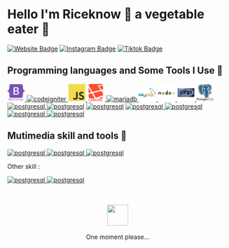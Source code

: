 # Hello I'm Riceknow 👋 a vegetable eater 🌮

[![Website Badge](https://img.shields.io/badge/-adinyahya.com🤤-9F73AB?style=flat&logo=Google-Chrome&logoColor=black&link=https://linktr.ee/adinyahya)](https://linktr.ee/adinyahya)
[![Instagram Badge](https://img.shields.io/badge/-@adin_yahya-FFA1CF?style=flat&logo=instagram&logoColor=white&link=https://instagram.com/adin_yahya/)](https://instagram.com/adin_yahya)
[![Tiktok Badge](https://img.shields.io/badge/-@riceknow-251B37?style=flat&logo=tiktok&logoColor=white&link=https://tiktok.com/@riceknow/)](https://tiktok.com/@riceknow)
  
<h2>Programming languages and Some Tools I Use 🚀</h2>

<p align="left" dir="auto"> 
  <a href="https://getbootstrap.com" rel="nofollow"> <img src="https://raw.githubusercontent.com/devicons/devicon/master/icons/bootstrap/bootstrap-plain-wordmark.svg" alt="bootstrap" width="40" height="40" style="max-width: 100%;"> </a>
  <a href="https://codeigniter.com" rel="nofollow"> <img src="https://camo.githubusercontent.com/cb2c772e9224dd5dc0e451cb4dc876e7e0aab84350175de5fe9fc9dd9ae555c6/68747470733a2f2f63646e2e776f726c64766563746f726c6f676f2e636f6d2f6c6f676f732f636f646569676e697465722e737667" alt="codeigniter" width="40" height="40" data-canonical-src="https://cdn.worldvectorlogo.com/logos/codeigniter.svg" style="max-width: 100%;"> </a> 
  <a href="https://developer.mozilla.org/en-US/docs/Web/JavaScript" rel="nofollow"> <img src="https://raw.githubusercontent.com/devicons/devicon/master/icons/javascript/javascript-original.svg" alt="javascript" width="40" height="40" style="max-width: 100%;"> </a> <a href="https://laravel.com/" rel="nofollow"> <img src="https://raw.githubusercontent.com/devicons/devicon/master/icons/laravel/laravel-plain-wordmark.svg" alt="laravel" width="40" height="40" style="max-width: 100%;"> </a> 
  <a href="https://mariadb.org/" rel="nofollow"> <img src="https://camo.githubusercontent.com/c801bc4030f308500f29b695f0771ba313b3b2088c91d06152b5cc5a050e3127/68747470733a2f2f7777772e766563746f726c6f676f2e7a6f6e652f6c6f676f732f6d6172696164622f6d6172696164622d69636f6e2e737667" alt="mariadb" width="40" height="40" data-canonical-src="https://www.vectorlogo.zone/logos/mariadb/mariadb-icon.svg" style="max-width: 100%;"> </a> 
  <a href="https://www.mysql.com/" rel="nofollow"> <img src="https://raw.githubusercontent.com/devicons/devicon/master/icons/mysql/mysql-original-wordmark.svg" alt="mysql" width="40" height="40" style="max-width: 100%;"> </a>
  <a href="https://nodejs.org" rel="nofollow"> <img src="https://raw.githubusercontent.com/devicons/devicon/master/icons/nodejs/nodejs-original-wordmark.svg" alt="nodejs" width="40" height="40" style="max-width: 100%;"> </a> 
  <a href="https://www.php.net" rel="nofollow"> <img src="https://raw.githubusercontent.com/devicons/devicon/master/icons/php/php-original.svg" alt="php" width="40" height="40" style="max-width: 100%;"> </a> 
  <a href="https://www.postgresql.org" rel="nofollow"> <img src="https://raw.githubusercontent.com/devicons/devicon/master/icons/postgresql/postgresql-original-wordmark.svg" alt="postgresql" width="40" height="40" style="max-width: 100%;"> </a> 
<a href="https://wordpress.org/" rel="nofollow"> <img src="https://cdn-icons-png.flaticon.com/512/174/174881.png" alt="postgresql" width="40" height="40" style="max-width: 100%;"> </a>
  <a href="https://ubuntu.com/" rel="nofollow"> <img src="https://cdn-icons-png.flaticon.com/512/5969/5969282.png" alt="postgresql" width="40" height="40" style="max-width: 100%;"></a>
    <a href="https://www.apple.com/id/macos/monterey/" rel="nofollow"> <img src="https://cdn-icons-png.flaticon.com/512/0/747.png" alt="postgresql" width="40" height="40" style="max-width: 100%;"></a>
      <a href="https://www.linux.org/" rel="nofollow"> <img src="https://cdn-icons-png.flaticon.com/512/6124/6124995.png" alt="postgresql" width="40" height="40" style="max-width: 100%;">
  </a> 
   <a href="https://en.wikipedia.org/wiki/API" rel="nofollow"> <img src="https://cdn.icon-icons.com/icons2/2104/PNG/512/api_icon_129131.png" alt="postgresql" width="40" height="40" style="max-width: 100%;">
  </a> 
   <a href="https://www.nginx.com/" rel="nofollow"> <img src="https://cdn.icon-icons.com/icons2/2415/PNG/512/nginx_original_logo_icon_146413.png" alt="postgresql" width="40" height="40" style="max-width: 100%;">
  </a> 
  <a href="https://www.apache.org/" rel="nofollow"> <img src="https://cdn.icon-icons.com/icons2/2415/PNG/512/apache_original_logo_icon_146644.png" alt="postgresql" width="40" height="40" style="max-width: 100%;">
  </a> 
</p>
  
 <h2>Mutimedia skill and tools 🧐 </h2>
 
 <p align="left" dir="auto"> 
  <a href="https://www.adobe.com" rel="nofollow"> <img src="https://cdn.icon-icons.com/icons2/3070/PNG/512/psd_file_design_graphic_digital_artwork_adobe_photoshop_icon_191032.png" alt="postgresql" width="40" height="40" style="max-width: 100%;"> </a>
  <a href="https://www.adobe.com" rel="nofollow"> <img src="https://cdn.icon-icons.com/icons2/3070/PNG/512/adobe_premiere_pro_premiere_pro_multimedia_software_aplication_icon_191049.png" alt="postgresql" width="40" height="40" style="max-width: 100%;"> </a>
  <a href="https://www.canva.com" rel="nofollow"> <img src="https://cdn.icon-icons.com/icons2/2699/PNG/512/canva_logo_icon_168460.png" alt="postgresql" width="40" height="40" style="max-width: 100%;"> </a>
  </p>
  
  
  Other skill :
  
   <p align="left" dir="auto"> 
  <a href="https://www.adobe.com" rel="nofollow"> <img src="https://cdn.icon-icons.com/icons2/1881/PNG/512/iconfinder-social-media-4341269_120580.png" alt="postgresql" width="40" height="40" style="max-width: 100%;"> </a>
  <a href="https://www.adobe.com" rel="nofollow"> <img src="https://cdn.icon-icons.com/icons2/560/PNG/512/API_icon-icons.com_53706.png" alt="postgresql" width="40" height="40" style="max-width: 100%;"> </a>
  </p>
  
  <div align="center">
  <br>
  <br>
  <a href="https://github.com/adinyahya/"><img src="https://github.githubassets.com/images/mona-loading-dark.gif" width="48" height="48"></a>
  <p>One moment please...</p>
  <br>
  <br>
</a>
  

